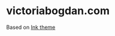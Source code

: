 # victoriabogdan.com

Based on  [Ink theme](https://github.com/thinker3197/ink/blob/master/LICENSE) 
